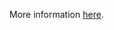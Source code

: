 More information [here](https://docs.prismacloud.io/en/enterprise-edition/policy-reference/azure-policies/azure-general-policies/ensure-that-postgresql-server-enables-infrastructure-encryption-1).
